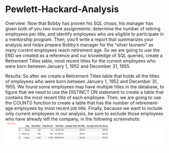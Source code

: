 # Pewlett-Hackard-Analysis

Overview:
    Now that Bobby has proven his SQL chops, his manager has given both of you two more assignments: determine the number of retiring employees per title, and identify       employees who are eligible to participate in a mentorship program. Then, you’ll write a report that summarizes your analysis and helps prepare Bobby’s manager for       the “silver tsunami” as many current employees reach retirement age.
    So we are going to use the ERD we created as a reference and our knowledge of SQL queries, create a Retirement Titles table, most recent titles for the current           employees who were born between January 1, 1952 and December 31, 1955. 
 
Results:
    So after we create a Retirement Titles table that holds all the titles of employees who were born between January 1, 1952 and December 31, 1955. We found some           employees may have multiple titles in the database, to figure that we need to use the DISTINCT ON statement to create a table that contains the most recent title of     each employee. 
    Then, we are going to use the COUNT() function to create a table that has the number of retirement-age employees by most recent job title. Finally, because we want       to include only current employees in our analysis, be sure to exclude those employees who have already left the company, in the following screenshots:
    ![](https://github.com/sedigh-etoumi/PyBer_Analysis/blob/main/pyber_summary_df.png)
    
